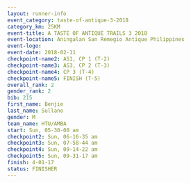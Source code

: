 ```yaml
---
layout: runner-info 
event_category: taste-of-antique-3-2018 
category_km: 25KM 
event-title: A TASTE OF ANTIQUE TRAILS 3 2018 
event-location: Aningalan San Remegio Antique Philippines 
event-logo: 
event-date: 2018-02-11 
checkpoint-name2: AS1, CP 1 (T-2) 
checkpoint-name3: AS3, CP 2 (T-3) 
checkpoint-name4: CP 3 (T-4) 
checkpoint-name5: FINISH (T-5) 
overall_rank: 2
gender_rank: 2
bib: 215
first_name: Benjie
last_name: Sullano
gender: M
team_name: HTU/AMBA
start: Sun, 05-30-00 am
checkpoint2: Sun, 06-16-35 am
checkpoint3: Sun, 07-58-44 am
checkpoint4: Sun, 09-14-22 am
checkpoint5: Sun, 09-31-17 am
finish: 4-01-17
status: FINISHER
---
```

